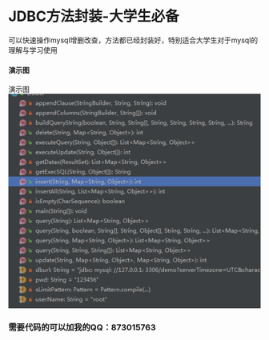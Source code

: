 # JDBC方法封装-大学生必备
可以快速操作mysql增删改查，方法都已经封装好，特别适合大学生对于mysql的理解与学习使用



#### 演示图
演示图
![输入图片说明](images/jdbc.png)


### 需要代码的可以加我的QQ：873015763


